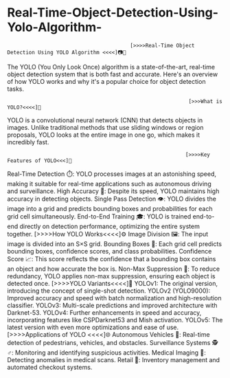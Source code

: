 # Real-Time-Object-Detection-Using-Yolo-Algorithm-

                                            [>>>>Real-Time Object Detection Using YOLO Algorithm <<<<]📷🚀
The YOLO (You Only Look Once) algorithm is a state-of-the-art, real-time object detection system that is both fast and accurate. Here's an overview of how YOLO works and why it's a popular choice for object detection tasks.

                                                               [>>>What is YOLO?<<<<]🤔
YOLO is a convolutional neural network (CNN) that detects objects in images. Unlike traditional methods that use sliding windows or region proposals, YOLO looks at the entire image in one go, which makes it incredibly fast.

                                                              [>>>>Key Features of YOLO<<<]🔑
Real-Time Detection ⏱️: YOLO processes images at an astonishing speed, making it suitable for real-time applications such as autonomous driving and surveillance.
High Accuracy 🎯: Despite its speed, YOLO maintains high accuracy in detecting objects.
Single Pass Detection 👁️: YOLO divides the image into a grid and predicts bounding boxes and probabilities for each grid cell simultaneously.
End-to-End Training 🎓: YOLO is trained end-to-end directly on detection performance, optimizing the entire system together.
                                                              [>>>>How YOLO Works<<<<]⚙️
Image Division 🖼️: The input image is divided into an S×S grid.
Bounding Boxes 📏: Each grid cell predicts bounding boxes, confidence scores, and class probabilities.
Confidence Score 📈: This score reflects the confidence that a bounding box contains an object and how accurate the box is.
Non-Max Suppression 🚫: To reduce redundancy, YOLO applies non-max suppression, ensuring each object is detected once.
                                                               [>>>>YOLO Variants<<<<]🧬
YOLOv1: The original version, introducing the concept of single-shot detection.
YOLOv2 (YOLO9000): Improved accuracy and speed with batch normalization and high-resolution classifier.
YOLOv3: Multi-scale predictions and improved architecture with Darknet-53.
YOLOv4: Further enhancements in speed and accuracy, incorporating features like CSPDarknet53 and Mish activation.
YOLOv5: The latest version with even more optimizations and ease of use.
                                                              [>>>>Applications of YOLO <<<<]🌐
Autonomous Vehicles 🚗: Real-time detection of pedestrians, vehicles, and obstacles.
Surveillance Systems 🕵️♂️: Monitoring and identifying suspicious activities.
Medical Imaging 🏥: Detecting anomalies in medical scans.
Retail 🛒: Inventory management and automated checkout systems.
